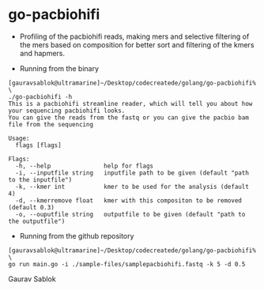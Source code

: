 # go-pacbiohifi

- Profiling of the pacbiohifi reads, making mers and selective filtering of the mers based on composition for better sort and filtering of the kmers and hapmers. 

- Running from the binary
```
[gauravsablok@ultramarine]~/Desktop/codecreatede/golang/go-pacbiohifi% \
./go-pacbiohifi -h
This is a pacbiohifi streamline reader, which will tell you about how your sequencing pacbiohifi looks.
You can give the reads from the fastq or you can give the pacbio bam file from the sequencing

Usage:
  flags [flags]

Flags:
  -h, --help               help for flags
  -i, --inputfile string   inputfile path to be given (default "path to the inputfile")
  -k, --kmer int           kmer to be used for the analysis (default 4)
  -d, --kmerremove float   kmer with this compositon to be removed (default 0.3)
  -o, --ouputfile string   outputfile to be given (default "path to the outputfile")
```
- Running from the github repository 
```
[gauravsablok@ultramarine]~/Desktop/codecreatede/golang/go-pacbiohifi% \
go run main.go -i ./sample-files/samplepacbiohifi.fastq -k 5 -d 0.5

```

Gaurav Sablok
